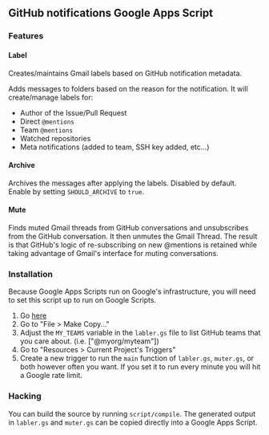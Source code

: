 ## GitHub notifications Google Apps Script

### Features

#### Label

Creates/maintains Gmail labels based on GitHub notification metadata.

Adds messages to folders based on the reason for the notification. It will create/manage labels for:

- Author of the Issue/Pull Request
- Direct `@mentions`
- Team `@mentions`
- Watched repositories
- Meta notifications (added to team, SSH key added, etc...)

#### Archive

Archives the messages after applying the labels. Disabled by default. Enable by setting `SHOULD_ARCHIVE` to `true`.

#### Mute

Finds muted Gmail threads from GitHub conversations and unsubscribes from the GitHub conversation. It then unmutes the Gmail Thread. The result is that GitHub's logic of re-subscribing on new @mentions is retained while taking advantage of Gmail's interface for muting conversations.

### Installation

Because Google Apps Scripts run on Google's infrastructure, you will need to set this script up to run on Google Scripts.

1. Go [here](https://script.google.com/d/1yTtQ4bGlpsuv3lp0pWLmArzEbya4bvi_ABJ3Jn9NR8iDSAXZSwd3ynjh/edit)
1. Go to "File > Make Copy..."
1. Adjust the `MY_TEAMS` variable in the `labler.gs` file to list GitHub teams that you care about. (i.e. ["@myorg/myteam"])
1. Go to "Resources > Current Project's Triggers"
1. Create a new trigger to run the `main` function of `labler.gs`, `muter.gs`, or both however often you want. If you set it to run every minute you will hit a Google rate limit.

### Hacking

You can build the source by running `script/compile`. The generated output in `labler.gs` and `muter.gs` can be copied directly into a Google Apps Script.
